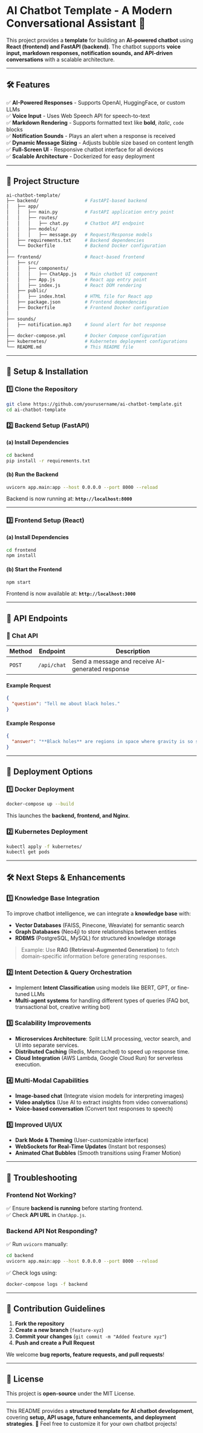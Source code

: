# **AI Chatbot Template - A Modern Conversational Assistant** 🚀  
This project provides a **template** for building an **AI-powered chatbot** using **React (frontend) and FastAPI (backend)**. The chatbot supports **voice input, markdown responses, notification sounds, and API-driven conversations** with a scalable architecture.

---

## **🛠️ Features**
✅ **AI-Powered Responses** - Supports OpenAI, HuggingFace, or custom LLMs  
✅ **Voice Input** - Uses Web Speech API for speech-to-text  
✅ **Markdown Rendering** - Supports formatted text like **bold**, *italic*, `code` blocks  
✅ **Notification Sounds** - Plays an alert when a response is received  
✅ **Dynamic Message Sizing** - Adjusts bubble size based on content length  
✅ **Full-Screen UI** - Responsive chatbot interface for all devices  
✅ **Scalable Architecture** - Dockerized for easy deployment  

---

## **📂 Project Structure**
```bash
ai-chatbot-template/
├── backend/                 # FastAPI-based backend
│   ├── app/
│   │   ├── main.py          # FastAPI application entry point
│   │   ├── routes/
│   │   │   ├── chat.py      # Chatbot API endpoint
│   │   ├── models/
│   │   │   ├── message.py   # Request/Response models
│   ├── requirements.txt     # Backend dependencies
│   └── Dockerfile           # Backend Docker configuration
│
├── frontend/                # React-based frontend
│   ├── src/
│   │   ├── components/
│   │   │   ├── ChatApp.js   # Main chatbot UI component
│   │   ├── App.js           # React app entry point
│   │   ├── index.js         # React DOM rendering
│   ├── public/
│   │   ├── index.html       # HTML file for React app
│   ├── package.json         # Frontend dependencies
│   ├── Dockerfile           # Frontend Docker configuration
│
├── sounds/
│   ├── notification.mp3     # Sound alert for bot response
│
├── docker-compose.yml       # Docker Compose configuration
├── kubernetes/              # Kubernetes deployment configurations
└── README.md                # This README file
```

---

## **📌 Setup & Installation**
### **1️⃣ Clone the Repository**
```bash
git clone https://github.com/yourusername/ai-chatbot-template.git
cd ai-chatbot-template
```

### **2️⃣ Backend Setup (FastAPI)**
#### **(a) Install Dependencies**
```bash
cd backend
pip install -r requirements.txt
```

#### **(b) Run the Backend**
```bash
uvicorn app.main:app --host 0.0.0.0 --port 8000 --reload
```
Backend is now running at: **`http://localhost:8000`**

---

### **3️⃣ Frontend Setup (React)**
#### **(a) Install Dependencies**
```bash
cd frontend
npm install
```

#### **(b) Start the Frontend**
```bash
npm start
```
Frontend is now available at: **`http://localhost:3000`**

---

## **🎯 API Endpoints**
### **📌 Chat API**
| Method | Endpoint | Description |
|--------|---------|-------------|
| `POST` | `/api/chat` | Send a message and receive AI-generated response |

#### **Example Request**
```json
{
  "question": "Tell me about black holes."
}
```

#### **Example Response**
```json
{
  "answer": "**Black holes** are regions in space where gravity is so strong that nothing can escape, not even light."
}
```

---

## **🚀 Deployment Options**
### **1️⃣ Docker Deployment**
```bash
docker-compose up --build
```
This launches the **backend, frontend, and Nginx**.

### **2️⃣ Kubernetes Deployment**
```bash
kubectl apply -f kubernetes/
kubectl get pods
```

---

## **🛠️ Next Steps & Enhancements**
### **1️⃣ Knowledge Base Integration**
To improve chatbot intelligence, we can integrate a **knowledge base** with:
- **Vector Databases** (FAISS, Pinecone, Weaviate) for semantic search
- **Graph Databases** (Neo4j) to store relationships between entities
- **RDBMS** (PostgreSQL, MySQL) for structured knowledge storage

> Example: Use **RAG (Retrieval-Augmented Generation)** to fetch domain-specific information before generating responses.

### **2️⃣ Intent Detection & Query Orchestration**
- Implement **Intent Classification** using models like BERT, GPT, or fine-tuned LLMs
- **Multi-agent systems** for handling different types of queries (FAQ bot, transactional bot, creative writing bot)

### **3️⃣ Scalability Improvements**
- **Microservices Architecture**: Split LLM processing, vector search, and UI into separate services.
- **Distributed Caching** (Redis, Memcached) to speed up response time.
- **Cloud Integration** (AWS Lambda, Google Cloud Run) for serverless execution.

### **4️⃣ Multi-Modal Capabilities**
- **Image-based chat** (Integrate vision models for interpreting images)
- **Video analytics** (Use AI to extract insights from video conversations)
- **Voice-based conversation** (Convert text responses to speech)

### **5️⃣ Improved UI/UX**
- **Dark Mode & Theming** (User-customizable interface)
- **WebSockets for Real-Time Updates** (Instant bot responses)
- **Animated Chat Bubbles** (Smooth transitions using Framer Motion)

---

## **🐞 Troubleshooting**
### **Frontend Not Working?**
✅ Ensure **backend is running** before starting frontend.  
✅ Check **API URL** in `ChatApp.js`.  

### **Backend API Not Responding?**
✅ Run `uvicorn` manually:  
```bash
cd backend
uvicorn app.main:app --host 0.0.0.0 --port 8000 --reload
```
✅ Check logs using:
```bash
docker-compose logs -f backend
```

---

## **📜 Contribution Guidelines**
1. **Fork the repository**
2. **Create a new branch** (`feature-xyz`)
3. **Commit your changes** (`git commit -m "Added feature xyz"`)
4. **Push and create a Pull Request**

We welcome **bug reports, feature requests, and pull requests**!

---

## **📜 License**
This project is **open-source** under the MIT License.


---

This README provides a **structured template for AI chatbot development**, covering **setup, API usage, future enhancements, and deployment strategies**. 🚀 Feel free to customize it for your own chatbot projects!